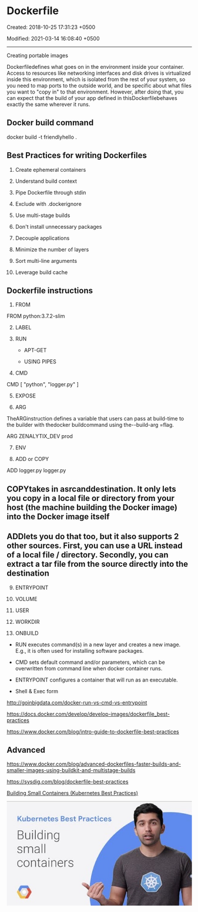 # Dockerfile

Created: 2018-10-25 17:31:23 +0500

Modified: 2021-03-14 16:08:40 +0500

---

Creating portable images

Dockerfiledefines what goes on in the environment inside your container. Access to resources like networking interfaces and disk drives is virtualized inside this environment, which is isolated from the rest of your system, so you need to map ports to the outside world, and be specific about what files you want to "copy in" to that environment. However, after doing that, you can expect that the build of your app defined in thisDockerfilebehaves exactly the same wherever it runs.

## Docker build command

docker build -t friendlyhello .

## Best Practices for writing Dockerfiles

1. Create ephemeral containers

2. Understand build context

3. Pipe Dockerfile through stdin

4. Exclude with .dockerignore

5. Use multi-stage builds

6. Don't install unnecessary packages

7. Decouple applications

8. Minimize the number of layers

9. Sort multi-line arguments

10. Leverage build cache

## Dockerfile instructions

1. FROM

FROM python:3.7.2-slim

2. LABEL

3. RUN

   - APT-GET

   - USING PIPES

4. CMD

CMD [ "python", "logger.py" ]

5. EXPOSE

6. ARG

TheARGinstruction defines a variable that users can pass at build-time to the builder with thedocker buildcommand using the--build-arg <varname>=<value>flag.

ARG ZENALYTIX_DEV prod

7. ENV

8. ADD or COPY

ADD logger.py logger.py

## COPYtakes in asrcanddestination. It only lets you copy in a local file or directory from your host (the machine building the Docker image) into the Docker image itself

## ADDlets you do that too, but it also supports 2 other sources. First, you can use a URL instead of a local file / directory. Secondly, you can extract a tar file from the source directly into the destination

9. ENTRYPOINT

10. VOLUME

11. USER

12. WORKDIR

13. ONBUILD

- RUN executes command(s) in a new layer and creates a new image. E.g., it is often used for installing software packages.
- CMD sets default command and/or parameters, which can be overwritten from command line when docker container runs.
- ENTRYPOINT configures a container that will run as an executable.

- Shell & Exec form

<http://goinbigdata.com/docker-run-vs-cmd-vs-entrypoint>

<https://docs.docker.com/develop/develop-images/dockerfile_best-practices>

<https://www.docker.com/blog/intro-guide-to-dockerfile-best-practices>

## Advanced

<https://www.docker.com/blog/advanced-dockerfiles-faster-builds-and-smaller-images-using-buildkit-and-multistage-builds>

<https://sysdig.com/blog/dockerfile-best-practices>

[Building Small Containers (Kubernetes Best Practices)](https://www.youtube.com/watch?v=wGz_cbtCiEA)

![Kubernetes Best Practices Building small containers ](../../media/DevOps-Docker-Dockerfile-image1.jpg)
